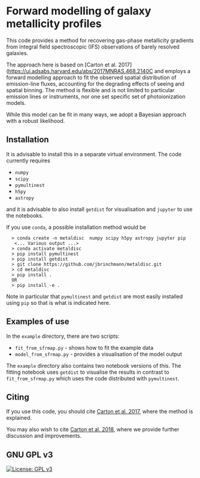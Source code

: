 # Forward modelling of galaxy metallicity profiles

This code provides a method for recovering gas-phase metallicity
gradients from integral field spectroscopic (IFS) observations of
barely resolved galaxies.

The approach here is based on [Carton et
al. 2017](https://ui.adsabs.harvard.edu/abs/2017MNRAS.468.2140C and
employs a forward modelling approach to fit the observed spatial
distribution of emission-line fluxes, accounting for the degrading
effects of seeing and spatial binning.  The method is flexible and is
not limited to particular emission lines or instruments, nor one set
specific set of photoionization models.

While this model can be fit in many ways, we adopt a Bayesian approach
with a robust likelihood.


## Installation

It is advisable to install this in a separate virtual environment. The
code currently requires

* `numpy`
* `scipy`
* `pymultinest`
* `h5py`
* `astropy`

and it is advisable to also install `getdist` for visualisation and
`jupyter` to use the notebooks.

If you use `conda`, a possible installation method would be

```
  > conda create -n metaldisc  numpy scipy h5py astropy jupyter pip
   <... Various output ...>
  > conda activate metaldisc
  > pip install pymultinest
  > pip install getdist
  > git clone https://github.com/jbrinchmann/metaldisc.git
  > cd metaldisc
  > pip install . 
  OR
  > pip install -e . 
```

Note in particular that `pymultinest` and `getdist` are most easily
installed using `pip` so that is what is indicated here.

## Examples of use

In the `example` directory, there are two scripts:
 - `fit_from_sfrmap.py` - shows how to fit the example data
 - `model_from_sfrmap.py` - provides a visualisation of the model
   output
 
The `example` directory also contains two notebook versions of
this. The fitting notebook uses `getdist` to
visualise the results in contrast to `fit_from_sfrmap.py` which uses
the code distributed with `pymultinest`.

## Citing
If you use this code, you should cite [Carton et al. 2017](https://ui.adsabs.harvard.edu/abs/2017MNRAS.468.2140C), where the method is explained.

You may also wish to cite [Carton et al. 2018](https://ui.adsabs.harvard.edu/abs/2018MNRAS.478.4293C), where we provide further discussion and improvements.


## GNU GPL v3
[![License: GPL v3](https://img.shields.io/badge/License-GPLv3-blue.svg)](https://www.gnu.org/licenses/gpl-3.0)
